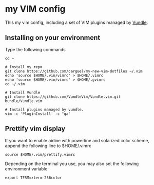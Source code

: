 # my VIM config

This my vim config, including a set of VIM plugins managed by [Vundle](pathoge://github.com/tpope/vim-pathogenn).

## Installing on your environment

Type the following commands

    cd ~

    # Install my repo
    git clone https://github.com/carguel/my-new-vim-dotfiles ~/.vim
    echo 'source $HOME/.vim/vimrc' > $HOME/.vimrc
    echo 'source $HOME/.vim/vimrc' > $HOME/.gvimrc
    cd ~/.vim

    # Install Vundle
    git clone https://github.com/VundleVim/Vundle.vim.git bundle/Vundle.vim

    # Install plugins managed by vundle.
    vim -c 'PluginInstall' -c "qa"

## Prettify vim display

If you want to enable airline with powerline and solarized color scheme, append the following line to $HOME/.vimrc

    source $HOME/.vim/prettify.vimrc

Depending on the terminal you use, you may also set the following environment variable:

    export TERM=xterm-256color

